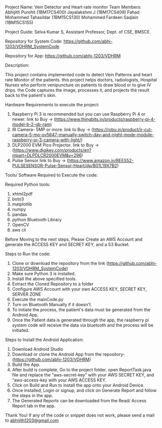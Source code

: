 Project Name: Vein Detector and Heart rate monitor
Team Members:
Abhijith Purohit (1BM17CS400)
Jayalakshmi J (1BM17CS409)
Fahad Mohammed Tahasildar (1BM15CS130)
Mohammed Fardeen Saqlain (1BM15CS155)

Project Guide: Selva Kumar S, Assistant Professor, Dept. of CSE, BMSCE.

Repository for System Code: https://github.com/abhi-1203/VDHRM_SystemCode

Repository for App: https://github.com/abhi-1203/VDHRM

Description:

This project contains implemented code to detect Vein Patterns and heart rate Monitor of the patients. this project helps doctors, radiologists, Hospital Nurses who perform venipuncture on patients to draw blood or to give IV drips. the Code captures the image, processes it, and projects the result back to the patient's skin.

Hardware Requirements to execute the project:

1. Raspberry Pi 3 is recommended but you can use Raspberry Pi 4 or newer. link to Buy -> (https://www.thingbits.in/products/raspberry-pi-4-model-b-2-gb-ram)
2. IR Camera- 5MP or more. link to Buy ->  (https://robu.in/product/ir-cut-camera-5-mp-ov5647-manually-switch-day-and-night-mode-module-raspberry-pi-3-camera-with-light/)
3. DLP2000 EVM Pico Projector. link to Buy -> (https://www.digikey.com/products/en?mpart=DLPDLCR2000EVM&v=296)
4. Pulse Sensor link to Buy -> (https://www.amazon.in/REES52-PULSESENSOR-Pulse-Sensor-Heart/dp/B01L19X7B2)

Tools/ Software Required to Execute the code:

Required Python tools: 

1. xhtml2pdf 
2. boto3
3. matplotlib
4. numpy
5. pandas
6. python Bluetooth Library
7. OpenCV
8. aws cli

Before Moving to the next steps, Please Create an AWS Account and generate the ACCESS KEY and SECRET KEY, and a S3 Bucket.


Steps to Run the code:
1. Clone or download the repository from the link (https://github.com/abhi-1203/VDHRM_SystemCode)
2. Make sure Python 3 is installed.
3. Install the above specified tools.
4. Extract the Cloned Repository to a folder
5. Configure AWS Account with your own ACCESS KEY, SECRET KEY, SERVER ZONE 
6. Execute the mainCode.py
7. Turn on Bluetooth Manually if it doesn't.
8. To initiate the process, the patient's data must be generated from the Android App.
9. Once the Patient data is generated through the app, the raspberry pi system code will receive the data via bluetooth and the process will be initiated.



Steps to Install the Android Application:

1. Download Android Studio
2. Download or clone the Android App from the repository- (https://github.com/abhi-1203/VDHRM)
3. Build the App.
4. After build is complete, Go to the project folder, open ReportTask.java file and replace the “aws-secret-key” with your AWS SECRET KEY, 
    and “aws-access-key with your AWS ACCESS KEY.
5. Click on Build and Run to install the app onto your Android Device.
6. Once installed, Login or signup, and click on Generate Report and follow the steps in the app.
7. The Generated Reports can be downloaded from the Read/ Access Report tab in the app.


Thank You! 
If any of the code or snippet does not work, please send a mail to abhijith1203@gmail.com




